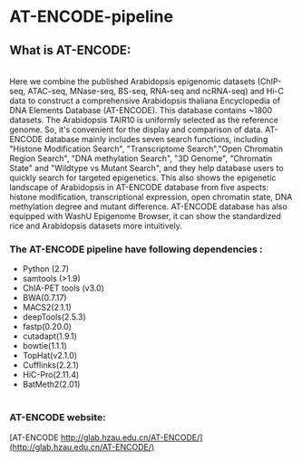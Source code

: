 # AT-ENCODE-pipeline
## What is AT-ENCODE:
<br>  Here we combine the published Arabidopsis epigenomic datasets (ChIP-seq, ATAC-seq, MNase-seq, BS-seq, RNA-seq and ncRNA-seq) and Hi-C data to construct a comprehensive Arabidopsis thaliana Encyclopedia of DNA Elements Database (AT-ENCODE). This database contains ~1800 datasets. The Arabidopsis TAIR10 is uniformly selected as the reference genome. So, it's convenient for the display and comparison of data. AT-ENCODE database mainly includes seven search functions, including "Histone Modification Search", "Transcriptome Search","Open Chromatin Region Search", "DNA methylation Search", "3D Genome", "Chromatin State" and "Wildtype vs Mutant Search", and they help database users to quickly search for targeted epigenetics. This also shows the epigenetic landscape of Arabidopsis in AT-ENCODE database from five aspects: histone modification, transcriptional expression, open chromatin state, DNA methylation degree and mutant difference. AT-ENCODE database has also equipped with WashU Epigenome Browser, it can show the standardized rice and Arabidopsis datasets more intuitively.</br>
### The AT-ENCODE pipeline have following dependencies :
* Python (2.7)
* samtools (>1.9)
* ChIA-PET tools (v3.0)
* BWA(0.7.17)
* MACS2(2.1.1)
* deepTools(2.5.3)
* fastp(0.20.0)
* cutadapt(1.9.1)
* bowtie(1.1.1)
* TopHat(v2.1.0)
* Cufflinks(2.2.1)
* HiC-Pro(2.11.4)
* BatMeth2(2.01)
<br></br>
### AT-ENCODE website:
[AT-ENCODE http://glab.hzau.edu.cn/AT-ENCODE/](http://glab.hzau.edu.cn/AT-ENCODE/)
